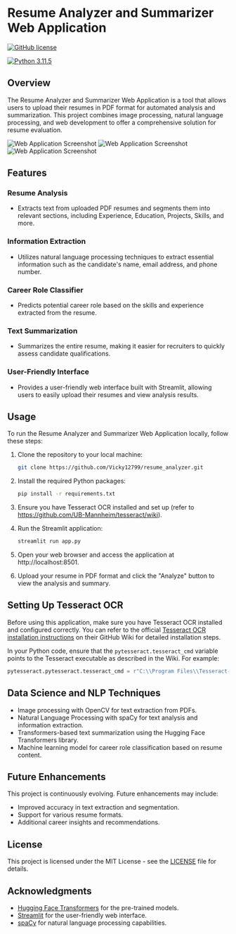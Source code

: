 # Resume Analyzer and Summarizer Web Application

[![GitHub license](https://img.shields.io/badge/license-MIT-blue.svg)](https://github.com/yourusername/resume-analyzer-summarizer-app/blob/main/LICENSE)

[![Python 3.11.5](https://img.shields.io/badge/python-3.11.5-blue.svg)](https://www.python.org/downloads/release/python-360/)

## Overview

The Resume Analyzer and Summarizer Web Application is a tool that allows users to upload their resumes in PDF format for automated analysis and summarization. This project combines image processing, natural language processing, and web development to offer a comprehensive solution for resume evaluation.

![Web Application Screenshot](images/1.png)
![Web Application Screenshot](./images/2.png)
![Web Application Screenshot](./images/3.png)

## Features

### Resume Analysis

- Extracts text from uploaded PDF resumes and segments them into relevant sections, including Experience, Education, Projects, Skills, and more.

### Information Extraction

- Utilizes natural language processing techniques to extract essential information such as the candidate's name, email address, and phone number.

### Career Role Classifier

- Predicts potential career role based on the skills and experience extracted from the resume.

### Text Summarization

- Summarizes the entire resume, making it easier for recruiters to quickly assess candidate qualifications.

### User-Friendly Interface

- Provides a user-friendly web interface built with Streamlit, allowing users to easily upload their resumes and view analysis results.

## Usage

To run the Resume Analyzer and Summarizer Web Application locally, follow these steps:

1. Clone the repository to your local machine:

   ```bash
   git clone https://github.com/Vicky12799/resume_analyzer.git
   ```

2. Install the required Python packages:

   ```bash
   pip install -r requirements.txt
   ```

3. Ensure you have Tesseract OCR installed and set up (refer to https://github.com/UB-Mannheim/tesseract/wiki).

4. Run the Streamlit application:

   ```bash
   streamlit run app.py
   ```

5. Open your web browser and access the application at http://localhost:8501.

6. Upload your resume in PDF format and click the "Analyze" button to view the analysis and summary.

## Setting Up Tesseract OCR

Before using this application, make sure you have Tesseract OCR installed and configured correctly. You can refer to the official [Tesseract OCR installation instructions](https://github.com/UB-Mannheim/tesseract/wiki) on their GitHub Wiki for detailed installation steps.

In your Python code, ensure that the `pytesseract.tesseract_cmd` variable points to the Tesseract executable as described in the Wiki. For example:

```python
pytesseract.pytesseract.tesseract_cmd = r"C:\\Program Files\\Tesseract-OCR\\tesseract.exe"
```

## Data Science and NLP Techniques

- Image processing with OpenCV for text extraction from PDFs.
- Natural Language Processing with spaCy for text analysis and information extraction.
- Transformers-based text summarization using the Hugging Face Transformers library.
- Machine learning model for career role classification based on resume content.

## Future Enhancements

This project is continuously evolving. Future enhancements may include:

- Improved accuracy in text extraction and segmentation.
- Support for various resume formats.
- Additional career insights and recommendations.

## License

This project is licensed under the MIT License - see the [LICENSE](LICENSE) file for details.

## Acknowledgments

- [Hugging Face Transformers](https://huggingface.co/models) for the pre-trained models.
- [Streamlit](https://www.streamlit.io/) for the user-friendly web interface.
- [spaCy](https://spacy.io/) for natural language processing capabilities.
